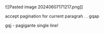 ![[Pasted image 20240607171217.png]]

accept pagination for current paragrah . .
gqap

gqj - pagigante single line!


